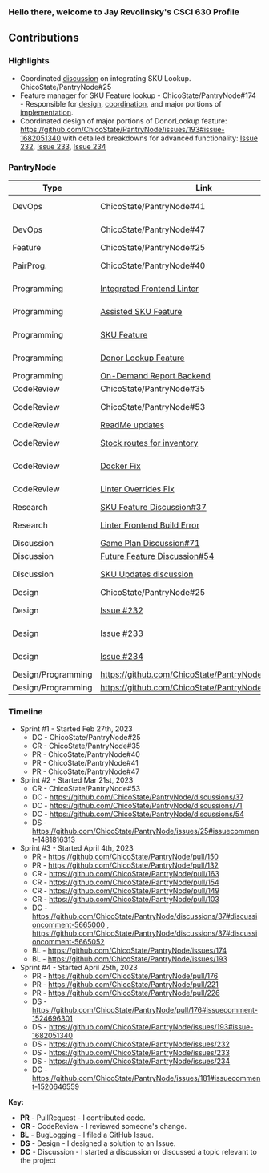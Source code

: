 ### Hello there, welcome to Jay Revolinsky's CSCI 630 Profile

## Contributions

### Highlights

* Coordinated [discussion](https://github.com/ChicoState/PantryNode/discussions/37) on integrating SKU Lookup. ChicoState/PantryNode#25
* Feature manager for SKU Feature lookup - ChicoState/PantryNode#174 - Responsible for [design](https://github.com/ChicoState/PantryNode/pull/176#issuecomment-1524696301), [coordination](https://github.com/ChicoState/PantryNode/pull/176), and major portions of [implementation](https://github.com/ChicoState/PantryNode/pull/176/commits/fde6c2de41c2d4f0bcbd0da04340a62d23ba6e53).
* Coordinated design of major portions of DonorLookup feature: https://github.com/ChicoState/PantryNode/issues/193#issue-1682051340 with detailed breakdowns for advanced functionality: [Issue 232](https://github.com/ChicoState/PantryNode/issues/232), [Issue 233](https://github.com/ChicoState/PantryNode/issues/233), [Issue 234](https://github.com/ChicoState/PantryNode/issues/234)

### PantryNode

| Type       | Link                     | Notes                                      |
|------------|--------------------------|--------------------------------------------|
| DevOps     | ChicoState/PantryNode#41 | Enabled build step on push to main.        | 
| DevOps     | ChicoState/PantryNode#47 | README instructions - run ESLint local.    | 
| Feature    | ChicoState/PantryNode#25 | Integrate SKU lookup.                      | 
| PairProg.  | ChicoState/PantryNode#40 | Troubleshooting/Programming with [reembot](https://github.com/reembot)   |
| Programming| [Integrated Frontend Linter](https://github.com/ChicoState/PantryNode/pull/150)| Assisted Frontend Team with Linter Configuration   |
| Programming| [Assisted SKU Feature](https://github.com/ChicoState/PantryNode/pull/132)| Assisted development of Initial SKU Feature |
| Programming| [SKU Feature](https://github.com/ChicoState/PantryNode/pull/176)| Design, Programming, Coordination |
| Programming| [Donor Lookup Feature](https://github.com/ChicoState/PantryNode/issues/193)| Design, Programming, Coordination  |
| Programming| [On-Demand Report Backend](https://github.com/ChicoState/PantryNode/pull/226)| Programming |
| CodeReview | ChicoState/PantryNode#35 | Enable build step for all PRs.             |
| CodeReview | ChicoState/PantryNode#53 | Resolved linter semicolon issues.          |
| CodeReview | [ReadMe updates](https://github.com/ChicoState/PantryNode/pull/163)| Better Backend Instructions |
| CodeReview | [Stock routes for inventory](https://github.com/ChicoState/PantryNode/pull/154)| Views for handling stock routes/models|
| CodeReview | [Docker Fix](https://github.com/ChicoState/PantryNode/pull/149)| Assisted in resolving docker issues|
| CodeReview | [Linter Overrides Fix](https://github.com/ChicoState/PantryNode/pull/103)| Reviewed and assisted with linter overrides|
| Research   | [SKU Feature Discussion#37](https://github.com/ChicoState/PantryNode/discussions/37) | SKU Feature -research.                     |
| Research   | [Linter Frontend Build Error](https://github.com/ChicoState/PantryNode/issues/181#issuecomment-1520646559)| Frontend Build w/ Linter Investigation|
| Discussion | [Game Plan Discussion#71](https://github.com/ChicoState/PantryNode/discussions/71) | Game Plan Discussion.                     |
| Discussion | [Future Feature Discussion#54](https://github.com/ChicoState/PantryNode/discussions/54) | Future Feature Discussion.                 |
| Discussion | [SKU Updates discussion](https://github.com/ChicoState/PantryNode/discussions/37#discussioncomment-5665000)| Discussed updated design for SKU |
| Design     | ChicoState/PantryNode#25 | SKU Design w/ [Jooms](https://github.com/Jooms)                 |
| Design     | [Issue #232](https://github.com/ChicoState/PantryNode/issues/232) | LookupDonor Search Functionality               |
| Design     | [Issue #233](https://github.com/ChicoState/PantryNode/issues/233) | LookupDonor Edit Functionality               |
| Design     | [Issue #234](https://github.com/ChicoState/PantryNode/issues/234) | LookupDonor Scanner Functionality               |
| Design/Programming | https://github.com/ChicoState/PantryNode/issues/174 | Built backend w/ [briswells](https://github.com/briswells)               |
| Design/Programming | https://github.com/ChicoState/PantryNode/issues/193 | Donor Lookup Feature         |


### Timeline

* Sprint #1 - Started Feb 27th, 2023
  - DC - ChicoState/PantryNode#25 
  - CR - ChicoState/PantryNode#35 
  - PR - ChicoState/PantryNode#40 
  - PR - ChicoState/PantryNode#41 
  - PR - ChicoState/PantryNode#47 
* Sprint #2 - Started Mar 21st, 2023
  - CR - ChicoState/PantryNode#53
  - DC - https://github.com/ChicoState/PantryNode/discussions/37
  - DC - https://github.com/ChicoState/PantryNode/discussions/71
  - DC - https://github.com/ChicoState/PantryNode/discussions/54
  - DS - https://github.com/ChicoState/PantryNode/issues/25#issuecomment-1481816313
* Sprint #3 - Started April 4th, 2023
  - PR - https://github.com/ChicoState/PantryNode/pull/150
  - PR - https://github.com/ChicoState/PantryNode/pull/132
  - CR - https://github.com/ChicoState/PantryNode/pull/163
  - CR - https://github.com/ChicoState/PantryNode/pull/154
  - CR - https://github.com/ChicoState/PantryNode/pull/149
  - CR - https://github.com/ChicoState/PantryNode/pull/103
  - DC - https://github.com/ChicoState/PantryNode/discussions/37#discussioncomment-5665000 , https://github.com/ChicoState/PantryNode/discussions/37#discussioncomment-5665052
  - BL - https://github.com/ChicoState/PantryNode/issues/174
  - BL - https://github.com/ChicoState/PantryNode/issues/193
* Sprint #4 - Started April 25th, 2023
  - PR - https://github.com/ChicoState/PantryNode/pull/176
  - PR - https://github.com/ChicoState/PantryNode/pull/221
  - PR - https://github.com/ChicoState/PantryNode/pull/226
  - DS - https://github.com/ChicoState/PantryNode/pull/176#issuecomment-1524696301
  - DS - https://github.com/ChicoState/PantryNode/issues/193#issue-1682051340
  - DS - https://github.com/ChicoState/PantryNode/issues/232
  - DS - https://github.com/ChicoState/PantryNode/issues/233
  - DS - https://github.com/ChicoState/PantryNode/issues/234
  - DC - https://github.com/ChicoState/PantryNode/issues/181#issuecomment-1520646559

**Key:**

- **PR** - PullRequest - I contributed code.
- **CR** - CodeReview - I reviewed someone's change.
- **BL** - BugLogging - I filed a GitHub Issue.
- **DS** - Design - I designed a solution to an Issue.
- **DC** - Discussion - I started a discussion or discussed a topic relevant to the project

